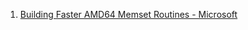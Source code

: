  1. [Building Faster AMD64 Memset Routines - Microsoft](https://msrc-blog.microsoft.com/2021/01/11/building-faster-amd64-memset-routines/)
